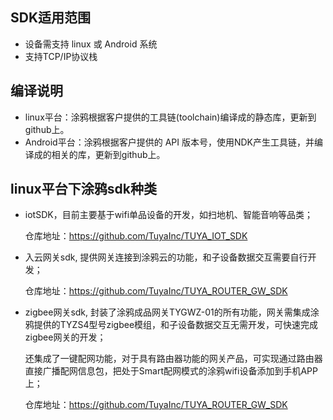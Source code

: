 ## SDK适用范围

- 设备需支持 linux 或 Android 系统
- 支持TCP/IP协议栈

## 编译说明

- linux平台：涂鸦根据客户提供的工具链(toolchain)编译成的静态库，更新到github上。
- Android平台：涂鸦根据客户提供的 API 版本号，使用NDK产生工具链，并编译成的相关的库，更新到github上。


## linux平台下涂鸦sdk种类

- iotSDK，目前主要基于wifi单品设备的开发，如扫地机、智能音响等品类；

  仓库地址：https://github.com/TuyaInc/TUYA_IOT_SDK
- 入云网关sdk, 提供网关连接到涂鸦云的功能，和子设备数据交互需要自行开发；

  仓库地址：https://github.com/TuyaInc/TUYA_ROUTER_GW_SDK
- zigbee网关sdk, 封装了涂鸦成品网关TYGWZ-01的所有功能，网关需集成涂鸦提供的TYZS4型号zigbee模组，和子设备数据交互无需开发，可快速完成zigbee网关的开发；

  还集成了一键配网功能，对于具有路由器功能的网关产品，可实现通过路由器直接广播配网信息包，把处于Smart配网模式的涂鸦wifi设备添加到手机APP上；

  仓库地址：https://github.com/TuyaInc/TUYA_ROUTER_GW_SDK
